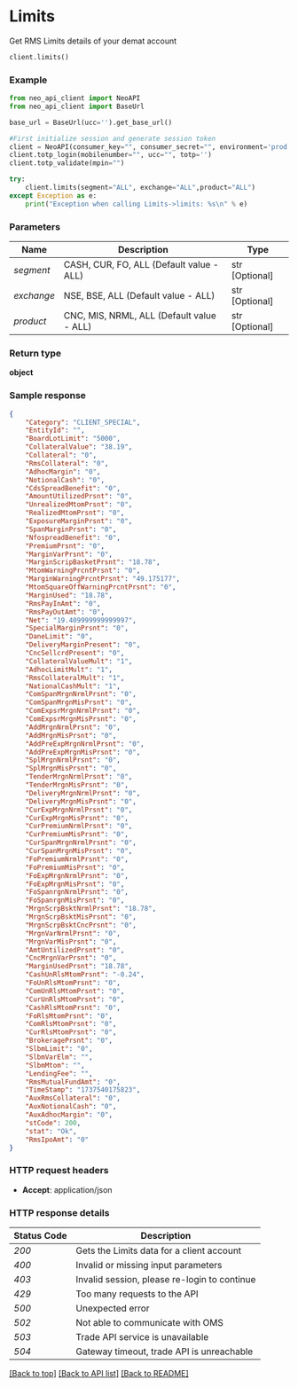 # **Limits**
Get RMS Limits details of your demat account

```python
client.limits()
```

### Example

```python
from neo_api_client import NeoAPI
from neo_api_client import BaseUrl

base_url = BaseUrl(ucc='').get_base_url()

#First initialize session and generate session token
client = NeoAPI(consumer_key="", consumer_secret="", environment='prod', access_token=None, neo_fin_key=None, base_url=base_url)
client.totp_login(mobilenumber="", ucc="", totp='')
client.totp_validate(mpin="")

try:
    client.limits(segment="ALL", exchange="ALL",product="ALL")
except Exception as e:
    print("Exception when calling Limits->limits: %s\n" % e)
```

### Parameters
| Name        | Description                                 | Type           | 
|-------------|---------------------------------------------|----------------|
| *segment*   | CASH, CUR, FO, ALL (Default value - ALL)    | str [Optional] | 
| *exchange*  | NSE, BSE, ALL (Default value - ALL)         | str [Optional] | 
| *product*   | CNC, MIS, NRML, ALL (Default value - ALL)   | str [Optional] | 
 

### Return type

**object**

### Sample response

```json
{
    "Category": "CLIENT_SPECIAL",
    "EntityId": "",
    "BoardLotLimit": "5000",
    "CollateralValue": "38.19",
    "Collateral": "0",
    "RmsCollateral": "0",
    "AdhocMargin": "0",
    "NotionalCash": "0",
    "CdsSpreadBenefit": "0",
    "AmountUtilizedPrsnt": "0",
    "UnrealizedMtomPrsnt": "0",
    "RealizedMtomPrsnt": "0",
    "ExposureMarginPrsnt": "0",
    "SpanMarginPrsnt": "0",
    "NfospreadBenefit": "0",
    "PremiumPrsnt": "0",
    "MarginVarPrsnt": "0",
    "MarginScripBasketPrsnt": "18.78",
    "MtomWarningPrcntPrsnt": "0",
    "MarginWarningPrcntPrsnt": "49.175177",
    "MtomSquareOffWarningPrcntPrsnt": "0",
    "MarginUsed": "18.78",
    "RmsPayInAmt": "0",
    "RmsPayOutAmt": "0",
    "Net": "19.409999999999997",
    "SpecialMarginPrsnt": "0",
    "DaneLimit": "0",
    "DeliveryMarginPresent": "0",
    "CncSellcrdPresent": "0",
    "CollateralValueMult": "1",
    "AdhocLimitMult": "1",
    "RmsCollateralMult": "1",
    "NationalCashMult": "1",
    "ComSpanMrgnNrmlPrsnt": "0",
    "ComSpanMrgnMisPrsnt": "0",
    "ComExpsrMrgnNrmlPrsnt": "0",
    "ComExpsrMrgnMisPrsnt": "0",
    "AddMrgnNrmlPrsnt": "0",
    "AddMrgnMisPrsnt": "0",
    "AddPreExpMrgnNrmlPrsnt": "0",
    "AddPreExpMrgnMisPrsnt": "0",
    "SplMrgnNrmlPrsnt": "0",
    "SplMrgnMisPrsnt": "0",
    "TenderMrgnNrmlPrsnt": "0",
    "TenderMrgnMisPrsnt": "0",
    "DeliveryMrgnNrmlPrsnt": "0",
    "DeliveryMrgnMisPrsnt": "0",
    "CurExpMrgnNrmlPrsnt": "0",
    "CurExpMrgnMisPrsnt": "0",
    "CurPremiumNrmlPrsnt": "0",
    "CurPremiumMisPrsnt": "0",
    "CurSpanMrgnNrmlPrsnt": "0",
    "CurSpanMrgnMisPrsnt": "0",
    "FoPremiumNrmlPrsnt": "0",
    "FoPremiumMisPrsnt": "0",
    "FoExpMrgnNrmlPrsnt": "0",
    "FoExpMrgnMisPrsnt": "0",
    "FoSpanrgnNrmlPrsnt": "0",
    "FoSpanrgnMisPrsnt": "0",
    "MrgnScrpBsktNrmlPrsnt": "18.78",
    "MrgnScrpBsktMisPrsnt": "0",
    "MrgnScrpBsktCncPrsnt": "0",
    "MrgnVarNrmlPrsnt": "0",
    "MrgnVarMisPrsnt": "0",
    "AmtUntilizedPrsnt": "0",
    "CncMrgnVarPrsnt": "0",
    "MarginUsedPrsnt": "18.78",
    "CashUnRlsMtomPrsnt": "-0.24",
    "FoUnRlsMtomPrsnt": "0",
    "ComUnRlsMtomPrsnt": "0",
    "CurUnRlsMtomPrsnt": "0",
    "CashRlsMtomPrsnt": "0",
    "FoRlsMtomPrsnt": "0",
    "ComRlsMtomPrsnt": "0",
    "CurRlsMtomPrsnt": "0",
    "BrokeragePrsnt": "0",
    "SlbmLimit": "0",
    "SlbmVarElm": "",
    "SlbmMtom": "",
    "LendingFee": "",
    "RmsMutualFundAmt": "0",
    "TimeStamp": "1737540175823",
    "AuxRmsCollateral": "0",
    "AuxNotionalCash": "0",
    "AuxAdhocMargin": "0",
    "stCode": 200,
    "stat": "Ok",
    "RmsIpoAmt": "0"
}
```

### HTTP request headers

 - **Accept**: application/json

### HTTP response details
| Status Code | Description                                  |
|-------------|----------------------------------------------|
| *200*       | Gets the Limits data for a client account    |
| *400*       | Invalid or missing input parameters          |
| *403*       | Invalid session, please re-login to continue |
| *429*       | Too many requests to the API                 |
| *500*       | Unexpected error                             |
| *502*       | Not able to communicate with OMS             |
| *503*       | Trade API service is unavailable             |
| *504*       | Gateway timeout, trade API is unreachable    |

[[Back to top]](#) [[Back to API list]](../README.md#documentation-for-api-endpoints)  [[Back to README]](../README.md)
